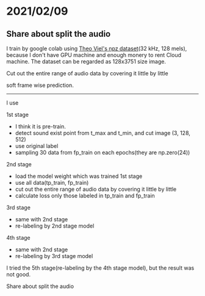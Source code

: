 # 2021/02/09

## Share about split the audio

I train by google colab using [Theo Viel's npz dataset](https://www.kaggle.com/c/rfcx-species-audio-detection/discussion/198048)(32 kHz, 128 mels), because I don't have GPU machine and enough monery to rent Cloud machine.
The dataset can be regarded as 128x3751 size image.


Cut out the entire range of audio data by covering it little by little


soft frame wise prediction.

---
I use 

1st stage
- I think it is pre-train.
- detect sound exist point from t_max and t_min, and cut image (3, 128, 512)
- use original label
- sampling 30 data from fp_train on each epochs(they are np.zero(24))

2nd stage
- load the model weight which was trained 1st stage
- use all data(tp_train, fp_train)
- cut out the entire range of audio data by covering it little by little
- calculate loss only those labeled in tp_train and fp_train

3rd stage
- same with 2nd stage
- re-labeling by 2nd stage model

4th stage
- same with 2nd stage
- re-labeling by 3rd stage model

I tried the 5th stage(re-labeling by the 4th stage model), but the result was not good.

Share about split the audio
